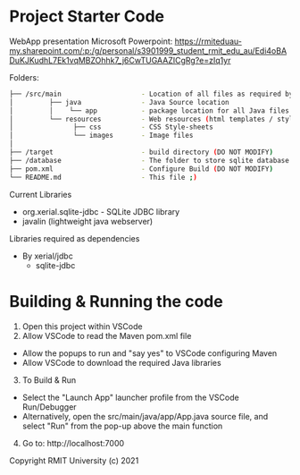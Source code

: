 # Project Starter Code

WebApp presentation
 Microsoft Powerpoint:
https://rmiteduau-my.sharepoint.com/:p:/g/personal/s3901999_student_rmit_edu_au/Edi4oBADuKJKudhL7Ek1vqMBZOhhk7_j6CwTUGAAZICgRg?e=zIq1yr



Folders:
```bash
├── /src/main                    - Location of all files as required by MAVEN build
│         ├── java               - Java Source location
│         │    └── app           - package location for all Java files
│         └── resources          - Web resources (html templates / style sheets)
│               ├── css          - CSS Style-sheets
│               └── images       - Image files
│ 
├── /target                      - build directory (DO NOT MODIFY)
├── /database                    - The folder to store sqlite database files (*.db files)
├── pom.xml                      - Configure Build (DO NOT MODIFY)
└── README.md                    - This file ;)
```

Current Libraries
* org.xerial.sqlite-jdbc         - SQLite JDBC library
* javalin (lightweight java webserver)

Libraries required as dependencies
* By xerial/jdbc
   * sqlite-jdbc

# Building & Running the code
1. Open this project within VSCode
2. Allow VSCode to read the Maven pom.xml file
 - Allow the popups to run and "say yes" to VSCode configuring Maven
 - Allow VSCode to download the required Java libraries
3. To Build & Run
 - Select the "Launch App" launcher profile from the VSCode Run/Debugger
 - Alternatively, open the src/main/java/app/App.java source file, and select "Run" from the pop-up above the main function
4. Go to: http://localhost:7000


Copyright RMIT University (c) 2021
